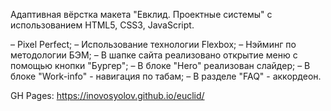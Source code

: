Адаптивная вёрстка макета "Евклид. Проектные системы" с использованием HTML5, CSS3, JavaScript.

– Pixel Perfect;
– Использование технологии Flexbox;
– Нэйминг по методологии БЭМ;
– В шапке сайта реализовано открытие меню с помощью кнопки "Бургер";
– В блоке "Hero" реализован слайдер;
– В блоке "Work-info" - навигация по табам;
– В разделе "FAQ" - аккордеон.

GH Pages: https://inovosyolov.github.io/euclid/

